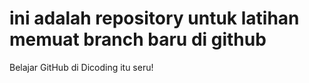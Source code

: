 # ini adalah repository untuk latihan memuat branch baru di github
Belajar GitHub di Dicoding itu seru!
